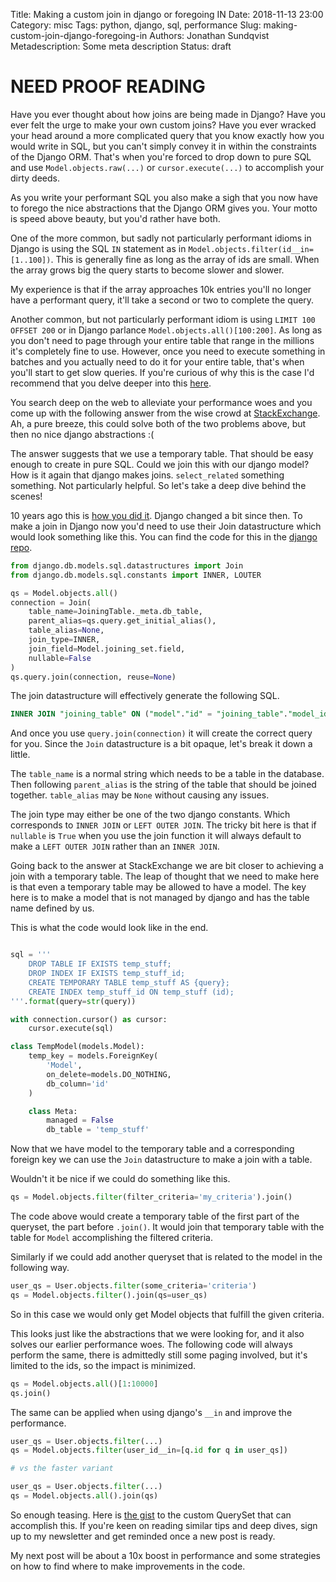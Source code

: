 Title: Making a custom join in django or foregoing IN
Date: 2018-11-13 23:00
Category: misc
Tags: python, django, sql, performance
Slug: making-custom-join-django-foregoing-in
Authors: Jonathan Sundqvist
Metadescription: Some meta description
Status: draft

# NEED PROOF READING

Have you ever thought about how joins are being made in Django? Have you ever felt the urge to make your own custom joins? Have you ever wracked your head around a more complicated query that you know exactly how you would write in SQL, but you can't simply convey it in within the constraints of the Django ORM. That's when you're forced to drop down to pure SQL and use `Model.objects.raw(...)` or `cursor.execute(...)` to accomplish your dirty deeds.

As you write your performant SQL you also make a sigh that you now have to forego the nice abstractions that the Django ORM gives you. Your motto is speed above beauty, but you'd rather have both.

One of the more common, but sadly not particularly performant idioms in Django is using the SQL `IN` statement as in `Model.objects.filter(id__in=[1..100])`. This is generally fine as long as the array of ids are small. When the array grows big the query starts to become slower and slower.

My experience is that if the array approaches 10k entries you'll no longer have a performant query, it'll take a second or two to complete the query.

Another common, but not particularly performant idiom is using `LIMIT 100 OFFSET 200` or in Django parlance `Model.objects.all()[100:200]`. As long as you don't need to page through your entire table that range in the millions it's completely fine to use. However, once you need to execute something in batches and you actually need to do it for your entire table, that's when you'll start to get slow queries. If you're curious of why this is the case I'd recommend that you delve deeper into this [here][1].

You search deep on the web to alleviate your performance woes and you come up with the following answer from the wise crowd at [StackExchange][2]. Ah, a pure breeze, this could solve both of the two problems above, but then no nice django abstractions :(

The answer suggests that we use a temporary table. That should be easy enough to create in pure SQL. Could we join this with our django model? How is it again that django makes joins. `select_related` something something. Not particularly helpful. So let's take a deep dive behind the scenes!

10 years ago this is [how you did it][3]. Django changed a bit since then. To make a join in Django now you'd need to use their Join datastructure which would look something like this. You can find the code for this in the [django repo][4].

```python
from django.db.models.sql.datastructures import Join
from django.db.models.sql.constants import INNER, LOUTER

qs = Model.objects.all()
connection = Join(
    table_name=JoiningTable._meta.db_table,
    parent_alias=qs.query.get_initial_alias(),
    table_alias=None,
    join_type=INNER,
    join_field=Model.joining_set.field,
    nullable=False
)
qs.query.join(connection, reuse=None)
```

The join datastructure will effectively generate the following SQL.

```SQL
INNER JOIN "joining_table" ON ("model"."id" = "joining_table"."model_id")
```

And once you use `query.join(connection)` it will create the correct query for you. Since the `Join` datastructure is a bit opaque, let's break it down a little.

The `table_name` is a normal string which needs to be a table in the database. Then following `parent_alias` is the string of the table that should be joined together. `table_alias` may be `None` without causing any issues.

The join type may either be one of the two django constants. Which corresponds to `INNER JOIN` or `LEFT OUTER JOIN`. The tricky bit here is that if `nullable` is `True` when you use the join function it will always default to make a `LEFT OUTER JOIN` rather than an `INNER JOIN`.

Going back to the answer at StackExchange we are bit closer to achieving a join with a temporary table. The leap of thought that we need to make here is that even a temporary table may be allowed to have a model. The key here is to make a model that is not managed by django and has the table name defined by us.

This is what the code would look like in the end.

```python

sql = '''
    DROP TABLE IF EXISTS temp_stuff;
    DROP INDEX IF EXISTS temp_stuff_id;
    CREATE TEMPORARY TABLE temp_stuff AS {query};
    CREATE INDEX temp_stuff_id ON temp_stuff (id);
'''.format(query=str(query))

with connection.cursor() as cursor:
    cursor.execute(sql)

class TempModel(models.Model):
    temp_key = models.ForeignKey(
        'Model',
        on_delete=models.DO_NOTHING,
        db_column='id'
    )

    class Meta:
        managed = False
        db_table = 'temp_stuff'
```

Now that we have model to the temporary table and a corresponding foreign key we can use the `Join` datastructure to make a join with a table.

Wouldn't it be nice if we could do something like this.

```python
qs = Model.objects.filter(filter_criteria='my_criteria').join()
```

The code above would create a temporary table of the first part of the queryset, the part before `.join()`. It would join that temporary table with the table for `Model` accomplishing the filtered criteria.

Similarly if we could add another queryset that is related to the model in the following way.

```python
user_qs = User.objects.filter(some_criteria='criteria')
qs = Model.objects.filter().join(qs=user_qs)
```

So in this case we would only get Model objects that fulfill the given criteria.

This looks just like the abstractions that we were looking for, and it also solves our earlier performance woes. The following code will always perform the same, there is admittedly still some paging involved, but it's limited to the ids, so the impact is minimized.

```python
qs = Model.objects.all()[1:10000]
qs.join()
```

The same can be applied when using django's `__in` and improve the performance.

```python
user_qs = User.objects.filter(...)
qs = Model.objects.filter(user_id__in=[q.id for q in user_qs])

# vs the faster variant

user_qs = User.objects.filter(...)
qs = Model.objects.all().join(qs)
```

So enough teasing. Here is [the gist][5] to the custom QuerySet that can accomplish this. If you're keen on reading similar tips and deep dives, sign up to my newsletter and get reminded once a new post is ready.

My next post will be about a 10x boost in performance and some strategies on how to find where to make improvements in the code.

[1]: https://use-the-index-luke.com/no-offset
[2]: https://dba.stackexchange.com/a/91254/132631
[3]: https://www.caktusgroup.com/blog/2009/09/28/custom-joins-with-djangos-queryjoin/
[4]: https://github.com/django/django/blob/master/django/db/models/sql/datastructures.py
[5]: https://gist.github.com/jonathan-s/c5cddffe73c573f11720df4094351ea4
